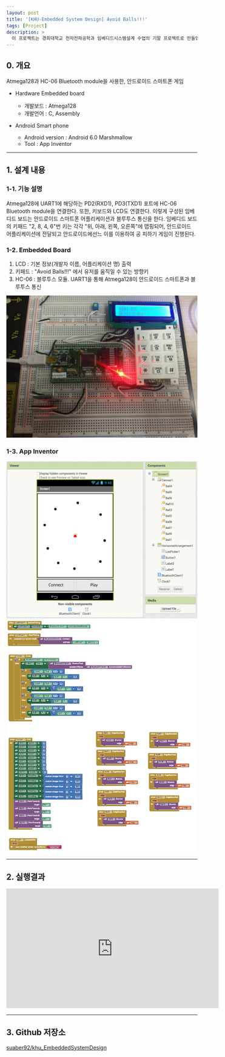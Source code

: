 ```yaml
---
layout: post
title: '[KHU-Embedded System Design] Avoid Balls!!!'
tags: [Project]
description: >
  이 프로젝트는 경희대학교 전자전파공학과 임베디드시스템설계 수업의 기말 프로젝트로 만들었습니다.
---
```


## 0. 개요

Atmega128과 HC-06 Bluetooth module을 사용한, 안드로이드 스마트폰 게임

* Hardware Embedded board  
	* 개발보드 : Atmega128  
	* 개발언어 : C, Assembly  

* Android Smart phone  
	* Android version : Android 6.0 Marshmallow  
	* Tool : App Inventor

***

## 1. 설계 내용  

### 1-1. 기능 설명  

Atmega128에 UART1에 해당하는 PD2(RXD1), PD3(TXD1) 포트에 HC-06 Bluetooth module을 연결한다. 또한, 키보드와 LCD도 연결한다. 이렇게 구성된 임베디드 보드는 안드로이드 스마트폰 어플리케이션과 블루투스 통신을 한다. 임베디드 보드의 키패드 "2, 8, 4, 6"번 키는 각각 "위, 아래, 왼쪽, 오른쪽"에 맵핑되어, 안드로이드 어플리케이션에 전달되고 안드로이드에선느 이를 이용하여 공 피하기 게임이 진행된다.  

### 1-2. Embedded Board  

1. LCD : 기본 정보(개발자 이름, 어플리케이션 명) 출력  
2. 키패드 : "Avoid Balls!!!" 에서 유저를 움직일 수 있는 방향키  
3. HC-06 : 블루투스 모듈. UART1을 통해 Atmega128이 안드로이드 스마트폰과 블루투스 통신  

![](/public/img/project/esd-1.png)  

### 1-3. App Inventor

![](/public/img/project/esd-2.png)  
![](/public/img/project/esd-3.png)

***  

## 2. 실행결과 

<iframe width="560" height="315" src="https://www.youtube.com/embed/-eO0VZtBdYg" frameborder="0" allowfullscreen></iframe>

***

## 3. Github 저장소

[suaber92/khu_EmbeddedSystemDesign](https://github.com/sauber92/khu_EmbeddedSystemDesign)
